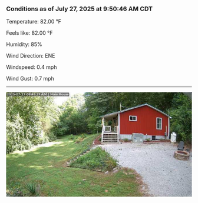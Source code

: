 ### Conditions as of July 27, 2025 at 9:50:46 AM CDT 

Temperature: 82.00 &deg;F

Feels like: 82.00 &deg;F

Humidity: 85%

Wind Direction: ENE

Windspeed: 0.4 mph

Wind Gust: 0.7 mph

---

<img src="./images/latest.jpeg"/>

